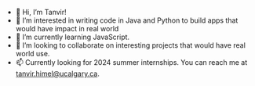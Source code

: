 - 👋 Hi, I’m Tanvir!
- 👀 I’m interested in writing code in Java and Python to build apps that would have impact in real world
- 🌱 I’m currently learning JavaScript.
- 💞️ I’m looking to collaborate on interesting projects that would have real world use.
- 📫 Currently looking for 2024 summer internships. You can reach me at tanvir.himel@ucalgary.ca.

<!---
tanvirahamed2001/tanvirahamed2001 is a ✨ special ✨ repository because its `README.md` (this file) appears on your GitHub profile.
You can click the Preview link to take a look at your changes.
--->
